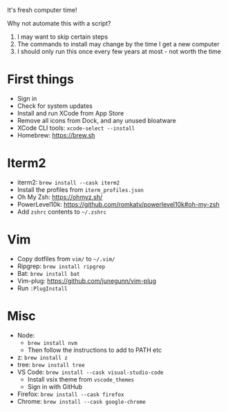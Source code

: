 It's fresh computer time!

Why not automate this with a script?
1. I may want to skip certain steps
2. The commands to install may change by the time I get a new computer
3. I should only run this once every few years at most - not worth the time

# First things
- Sign in
- Check for system updates
- Install and run XCode from App Store
- Remove all icons from Dock, and any unused bloatware
- XCode CLI tools: `xcode-select --install`
- Homebrew: https://brew.sh

# Iterm2
- iterm2: `brew install --cask iterm2`
- Install the profiles from `iterm_profiles.json`
- Oh My Zsh: https://ohmyz.sh/
- PowerLevel10k: https://github.com/romkatv/powerlevel10k#oh-my-zsh
- Add `zshrc` contents to `~/.zshrc`

# Vim
- Copy dotfiles from `vim/` to `~/.vim/`
- Ripgrep: `brew install ripgrep`
- Bat: `brew install bat`
- Vim-plug: https://github.com/junegunn/vim-plug
- Run `:PlugInstall`

# Misc
- Node:
  - `brew install nvm`
  - Then follow the instructions to add to PATH etc
- z: `brew install z`
- tree: `brew install tree`
- VS Code: `brew install --cask visual-studio-code`
  - Install vsix theme from `vscode_themes`
  - Sign in with GitHub
- Firefox: `brew install --cask firefox`
- Chrome: `brew install --cask google-chrome`
